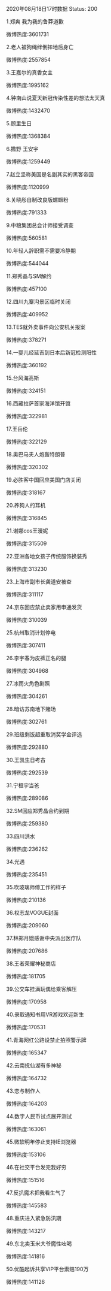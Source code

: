 2020年08月18日17时数据
Status: 200

1.郑爽 我为我的鲁莽道歉

微博热度:3601731

2.老人被狗绳绊倒摔地后身亡

微博热度:2557854

3.王嘉尔的真香女主

微博热度:1995162

4.钟南山说夏天新冠传染性差的想法太天真

微博热度:1432470

5.顾里生日

微博热度:1368384

6.撒野 王安宇

微博热度:1259449

7.赵立坚称美国是名副其实的黑客帝国

微博热度:1120999

8.关晓彤自制改良版螺蛳粉

微博热度:791333

9.中粮集团总会计师接受调查

微博热度:560581

10.年轻人辞职需不需要冷静期

微博热度:544044

11.郑秀晶与SM解约

微博热度:457100

12.四川九寨沟景区临时关闭

微博热度:409952

13.TES就外卖事件向公安机关报案

微博热度:378271

14.一婴儿经延吉到日本后新冠检测阳性

微博热度:360192

15.台风海高斯

微博热度:324151

16.西藏拉萨首家海洋馆开馆

微博热度:322981

17.王岳伦

微博热度:322129

18.奥巴马夫人炮轰特朗普

微博热度:320302

19.必胜客中国回应美国门店关闭

微博热度:318167

20.养狗人的耳机

微博热度:316845

21.谢娜cos王漫妮

微博热度:315509

22.亚洲各地女孩子传统服饰换装秀

微博热度:313230

23.上海市副市长龚道安被查

微博热度:311117

24.京东回应禁止卖家用申通发货

微博热度:310039

25.杭州取消计划停电

微博热度:307411

26.李宇春为皮裤正名的腿

微博热度:304968

27.冰雨火角色剧照

微博热度:304261

28.暗访苏南地下赌场

微博热度:302761

29.班级剩饭超重取消奖学金评选

微博热度:292880

30.王凯生日考古

微博热度:292539

31.宁桓宇当爸

微博热度:289086

32.SM回应郑秀晶合约到期

微博热度:259380

33.四川洪水

微博热度:236262

34.光遇

微博热度:235451

35.吹玻璃师傅工作的样子

微博热度:210136

36.权志龙VOGUE封面

微博热度:209060

37.林郑月娥感谢中央派出医疗队

微博热度:207686

38.王者荣耀神秘商店

微博热度:181705

39.公交车挂满玩偶给乘客解压

微博热度:170958

40.录取通知书用VR游戏欢迎新生

微博热度:170531

41.青海网红公路设禁止拍照警示牌

微博热度:165347

42.云南抚仙湖有多神秘

微博热度:164732

43.恋与制作人

微博热度:164203

44.数字人民币试点展开测试

微博热度:163061

45.微软明年停止支持IE浏览器

微博热度:153106

46.在社交平台发完我好穷

微博热度:151516

47.反扒魔术把我看生气了

微博热度:145583

48.重庆进入紧急防汛期

微博热度:143217

49.东北卖玉米大爷魔性吆喝

微博热度:141816

50.优酷起诉共享VIP平台索赔190万

微博热度:141126

